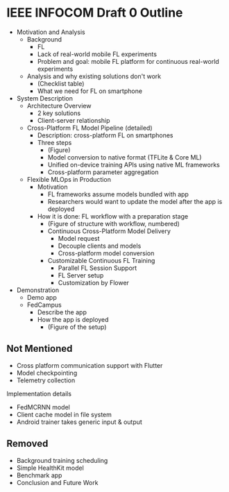 # IEEE INFOCOM Draft 0 Outline

- Motivation and Analysis
    - Background
        - FL
        - Lack of real-world mobile FL experiments
        - Problem and goal: mobile FL platform for continuous real-world experiments
    - Analysis and why existing solutions don't work
        - (Checklist table)
        - What we need for FL on smartphone
        <!-- TODO: - Our research app in production (Key contributions) -->
- System Description
    - Architecture Overview
        - 2 key solutions
        - Client-server relationship
    - Cross-Platform FL Model Pipeline (detailed)
        - Description: cross-platform FL on smartphones
        - Three steps
            - (Figure)
            - Model conversion to native format (TFLite & Core ML)
            - Unified on-device training APIs using native ML frameworks
            - Cross-platform parameter aggregation
    - Flexible MLOps in Production
        - Motivation
            - FL frameworks assume models bundled with app
            - Researchers would want to update the model after the app is deployed
        - How it is done: FL workflow with a preparation stage
            - (Figure of structure with workflow, numbered)
            - Continuous Cross-Platform Model Delivery
                - Model request
                - Decouple clients and models
                - Cross-platform model conversion
            - Customizable Continuous FL Training
                - Parallel FL Session Support
                - FL Server setup
                - Customization by Flower
- Demonstration
    - Demo app
    - FedCampus
        - Describe the app
        - How the app is deployed
            - (Figure of the setup)

## Not Mentioned

- Cross platform communication support with Flutter
- Model checkpointing
- Telemetry collection

Implementation details

- FedMCRNN model
- Client cache model in file system
- Android trainer takes generic input & output

## Removed

- Background training scheduling
- Simple HealthKit model
- Benchmark app
- Conclusion and Future Work
